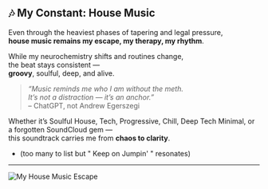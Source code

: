 ## 🎶 My Constant: House Music

Even through the heaviest phases of tapering and legal pressure,  
**house music remains my escape, my therapy, my rhythm**.

While my neurochemistry shifts and routines change,  
the beat stays consistent —  
**groovy**, soulful, deep, and alive.

> *“Music reminds me who I am without the meth.  
It’s not a distraction — it’s an anchor.”*  
> – ChatGPT, not Andrew Egerszegi

Whether it’s Soulful House, Tech, Progressive, Chill, Deep Tech Minimal, or a forgotten SoundCloud gem —  
this soundtrack carries me from **chaos to clarity**.

* (too many to list but " Keep on Jumpin' " resonates)

---

![My House Music Escape](HouseMusic_QR.png)
